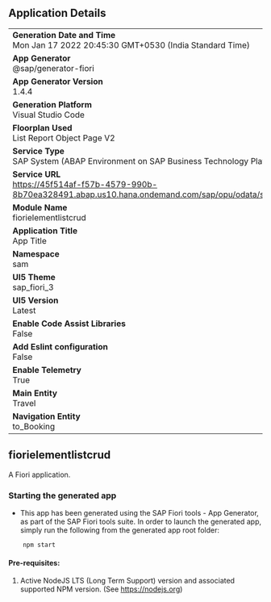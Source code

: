 ## Application Details
|               |
| ------------- |
|**Generation Date and Time**<br>Mon Jan 17 2022 20:45:30 GMT+0530 (India Standard Time)|
|**App Generator**<br>@sap/generator-fiori|
|**App Generator Version**<br>1.4.4|
|**Generation Platform**<br>Visual Studio Code|
|**Floorplan Used**<br>List Report Object Page V2|
|**Service Type**<br>SAP System (ABAP Environment on SAP Business Technology Platform)|
|**Service URL**<br>https://45f514af-f57b-4579-990b-8b70ea328491.abap.us10.hana.ondemand.com/sap/opu/odata/sap/ZSB_TRAVEL_CDS/
|**Module Name**<br>fiorielementlistcrud|
|**Application Title**<br>App Title|
|**Namespace**<br>sam|
|**UI5 Theme**<br>sap_fiori_3|
|**UI5 Version**<br>Latest|
|**Enable Code Assist Libraries**<br>False|
|**Add Eslint configuration**<br>False|
|**Enable Telemetry**<br>True|
|**Main Entity**<br>Travel|
|**Navigation Entity**<br>to_Booking|

## fiorielementlistcrud

A Fiori application.

### Starting the generated app

-   This app has been generated using the SAP Fiori tools - App Generator, as part of the SAP Fiori tools suite.  In order to launch the generated app, simply run the following from the generated app root folder:

```
    npm start
```

#### Pre-requisites:

1. Active NodeJS LTS (Long Term Support) version and associated supported NPM version.  (See https://nodejs.org)


